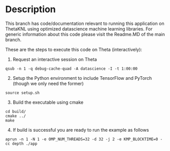 # Description

This branch has code/documentation relevant to running this application on ThetaKNL using optimized datascience machine learning libraries. For generic information about this code please visit the Readme.MD of the main branch.

These are the steps to execute this code on Theta (interactively):
1. Request an interactive session on Theta
```
qsub -n 1 -q debug-cache-quad -A datascience -I -t 1:00:00
```
2. Setup the Python environment to include TensorFlow and PyTorch (though we only need the former)
```
source setup.sh
```
3. Build the executable using cmake
```
cd build/ 
cmake ../
make
```
4. If build is successful you are ready to run the example as follows
```
aprun -n 1 -N 1 -e OMP_NUM_THREADS=32 -d 32 -j 2 -e KMP_BLOCKTIME=0 -cc depth ./app
```

